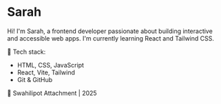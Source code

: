 # Sarah

Hi! I'm Sarah, a frontend developer passionate about building interactive and accessible web apps. I'm currently learning React and Tailwind CSS.

🔧 Tech stack:
- HTML, CSS, JavaScript
- React, Vite, Tailwind
- Git & GitHub

📍 Swahilipot Attachment | 2025
